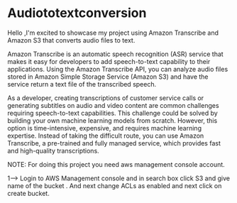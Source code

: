 # Audiototextconversion

Hello ,I'm excited to showcase my project using Amazon Transcribe and Amazon S3 that converts audio files to text.

Amazon Transcribe is an automatic speech recognition (ASR) service that makes it easy for developers to add speech-to-text capability to their applications. 
Using the Amazon Transcribe API, you can analyze audio files stored in Amazon Simple Storage Service (Amazon S3) and have the service return a text file of the 
transcribed speech.

As a developer, creating transcriptions of customer service calls or generating subtitles on audio and video content are common challenges requiring speech-to-text 
capabilities. This challenge could be solved by building your own machine learning models from scratch. However, this option is time-intensive, expensive, and 
requires machine learning expertise. Instead of taking the difficult route, you can use Amazon Transcribe, a pre-trained and fully managed service, which provides 
fast and high-quality transcriptions.

NOTE: For doing this project you need aws management console account.

1--> Login to AWS Management console and in search box click S3 and give name of the bucket . And next change ACLs as enabled and next click on create bucket.

